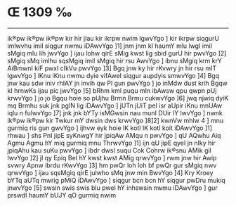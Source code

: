 # Œ 1309 ‰
---
ik®pw ik®pw ik®pw kir hir jIau kir ikrpw nwim lgwvYgo ] kir ikrpw
siqgurU imlwvhu imil siqgur nwmu iDAwvYgo ]1] jnm jnm kI haumY mlu
lwgI imil sMgiq mlu lih jwvYgo ] ijau lohw qirE sMig kwst lig sbid
gurU hir pwvYgo ]2] sMgiq sMq imlhu sqsMgiq imil sMgiq hir rsu AwvYgo
] ibnu sMgiq krm krY AiBmwnI kiF pwxI cIkVu pwvYgo ]3] Bgq jnw ky
hir rKvwry jn hir rsu mIT lgwvYgo ] iKnu iKnu nwmu dyie vifAweI
siqgur aupdyis smwvYgo ]4] Bgq jnw kau sdw iniv rhIAY jn invih qw
Pl gun pwvYgo ] jo inMdw dust krih Bgqw kI hrnwKs ijau pic jwvYgo
]5] bRhm kml puqu mIn ibAwsw qpu qwpn pUj krwvYgo ] jo jo Bgqu hoie
so pUjhu Brmn Brmu cukwvYgo ]6] jwq njwiq dyiK mq Brmhu suk jnk
pgIN lig iDAwvYgo ] jUTn jUiT peI isr aUpir iKnu mnUAw iqlu n fulwvYgo
]7] jnk jnk bYTy isMGwsin nau munI DUir lY lwvYgo ] nwnk ik®pw ik®pw
kir Twkur mY dwsin dws krwvYgo ]8]2] kwnVw mhlw 4 ] mnu gurmiq
ris gun gwvYgo ] ijhvw eyk hoie lK kotI lK kotI koit iDAwvYgo ]1]
rhwau ] shs PnI jipE syKnwgY hir jpiqAw AMqu n pwvYgo ] qU AQwhu
Aiq Agmu Agmu hY miq gurmiq mnu ThrwvYgo ]1] ijn qU jipE qyeI jn
nIky hir jpiqAhu kau suKu pwvYgo ] ibdr dwsI suqu Cok Cohrw ik®snu AMik
gil lwvYgo ]2] jl qy Epiq BeI hY kwst kwst AMig qrwvYgo ] rwm jnw
hir Awip svwry Apnw ibrdu rKwvYgo ]3] hm pwQr loh loh bf pwQr gur
sMgiq nwv qrwvYgo ] ijau sqsMgiq qirE julwho sMq jnw min BwvYgo ]4]
Kry Kroey bYTq aUTq mwrig pMiQ iDAwvYgo ] siqgur bcn bcn hY siqgur
pwDru mukiq jnwvYgo ]5] swsin swis swis blu pweI hY inhswsin nwmu
iDAwvYgo ] gur prswdI haumY bUJY qO gurmiq nwim
####
